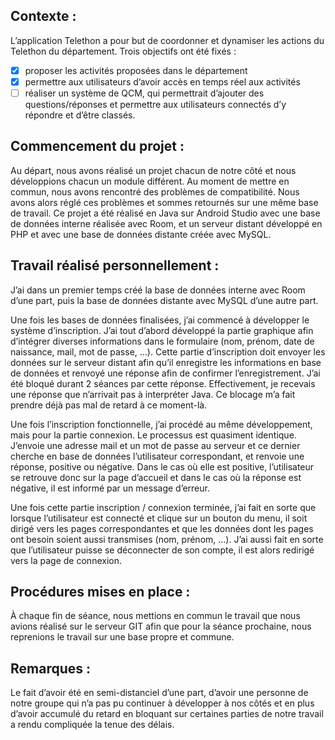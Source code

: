 ## Contexte : 
L’application Telethon a pour but de coordonner et dynamiser les actions du Telethon du département.
Trois objectifs ont été fixés : 
- [x] proposer les activités proposées dans le département
- [x] permettre aux utilisateurs d’avoir accès en temps réel aux activités
- [ ] réaliser un système de QCM, qui permettrait d’ajouter des questions/réponses et permettre aux utilisateurs connectés d’y répondre et d’être classés.

## Commencement du projet :
Au départ, nous avons réalisé un projet chacun de notre côté et nous développions chacun un module différent. Au moment de mettre en commun, nous avons rencontré des problèmes de compatibilité. Nous avons alors réglé ces problèmes et sommes retournés sur une même base de travail.
Ce projet a été réalisé en Java sur Android Studio avec une base de données interne réalisée avec Room, et un serveur distant développé en PHP et avec une base de données distante créée avec MySQL.

## Travail réalisé personnellement :
J’ai dans un premier temps créé la base de données interne avec Room d’une part, puis la base de données distante avec MySQL d’une autre part.

Une fois les bases de données finalisées, j’ai commencé à développer le système d’inscription. J’ai tout d’abord développé la partie graphique afin d’intégrer diverses informations dans le formulaire (nom, prénom, date de naissance, mail, mot de passe, …).
Cette partie d’inscription doit envoyer les données sur le serveur distant afin qu’il enregistre les informations en base de données et renvoyé une réponse afin de confirmer l’enregistrement. J’ai été bloqué durant 2 séances par cette réponse. Effectivement, je recevais une réponse que n’arrivait pas à interpréter Java. Ce blocage m’a fait prendre déjà pas mal de retard à ce moment-là.

Une fois l’inscription fonctionnelle, j’ai procédé au même développement, mais pour la partie connexion. Le processus est quasiment identique. J’envoie une adresse mail et un mot de passe au serveur et ce dernier cherche en base de données l’utilisateur correspondant, et renvoie une réponse, positive ou négative. Dans le cas où elle est positive, l’utilisateur se retrouve donc sur la page d’accueil et dans le cas où la réponse est négative, il est informé par un message d’erreur.

Une fois cette partie inscription / connexion terminée, j’ai fait en sorte que lorsque l’utilisateur est connecté et clique sur un bouton du menu, il soit dirigé vers les pages correspondantes et que les données dont les pages ont besoin soient aussi transmises (nom, prénom, …).
J’ai aussi fait en sorte que l’utilisateur puisse se déconnecter de son compte, il est alors redirigé vers la page de connexion.

## Procédures mises en place :
À chaque fin de séance, nous mettions en commun le travail que nous avions réalisé sur le serveur GIT afin que pour la séance prochaine, nous reprenions le travail sur une base propre et commune.

## Remarques : 
Le fait d’avoir été en semi-distanciel d’une part, d’avoir une personne de notre groupe qui n’a pas pu continuer à développer à nos côtés et en plus d’avoir accumulé du retard en bloquant sur certaines parties de notre travail a rendu compliquée la tenue des délais.
